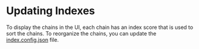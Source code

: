 # Updating Indexes

To display the chains in the UI, each chain has an index score that is used to sort the chains. To reorganize the chains, you can update the [index.config.json](../configs/index.config.json) file.